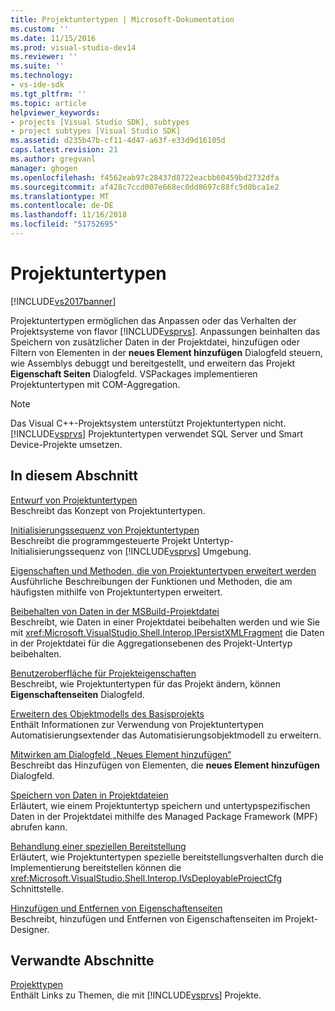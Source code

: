 ```yaml
---
title: Projektuntertypen | Microsoft-Dokumentation
ms.custom: ''
ms.date: 11/15/2016
ms.prod: visual-studio-dev14
ms.reviewer: ''
ms.suite: ''
ms.technology:
- vs-ide-sdk
ms.tgt_pltfrm: ''
ms.topic: article
helpviewer_keywords:
- projects [Visual Studio SDK], subtypes
- project subtypes [Visual Studio SDK]
ms.assetid: d235b47b-cf11-4d47-a63f-e33d9d16105d
caps.latest.revision: 21
ms.author: gregvanl
manager: ghogen
ms.openlocfilehash: f4562eab97c28437d8722eacbb60459bd2732dfa
ms.sourcegitcommit: af428c7ccd007e668ec0dd8697c88fc5d8bca1e2
ms.translationtype: MT
ms.contentlocale: de-DE
ms.lasthandoff: 11/16/2018
ms.locfileid: "51752695"
---
```

# <a name="project-subtypes"></a>Projektuntertypen
[!INCLUDE[vs2017banner](../../includes/vs2017banner.md)]

Projektuntertypen ermöglichen das Anpassen oder das Verhalten der Projektsysteme von flavor [!INCLUDE[vsprvs](../../includes/vsprvs-md.md)]. Anpassungen beinhalten das Speichern von zusätzlicher Daten in der Projektdatei, hinzufügen oder Filtern von Elementen in der **neues Element hinzufügen** Dialogfeld steuern, wie Assemblys debuggt und bereitgestellt, und erweitern das Projekt **Eigenschaft Seiten** Dialogfeld. VSPackages implementieren Projektuntertypen mit COM-Aggregation.  
  
> [!NOTE]
>  Das Visual C++-Projektsystem unterstützt Projektuntertypen nicht. [!INCLUDE[vsprvs](../../includes/vsprvs-md.md)] Projektuntertypen verwendet SQL Server und Smart Device-Projekte umsetzen.  
  
## <a name="in-this-section"></a>In diesem Abschnitt  
 [Entwurf von Projektuntertypen](../../extensibility/internals/project-subtypes-design.md)  
 Beschreibt das Konzept von Projektuntertypen.  
  
 [Initialisierungssequenz von Projektuntertypen](../../extensibility/internals/initialization-sequence-of-project-subtypes.md)  
 Beschreibt die programmgesteuerte Projekt Untertyp-Initialisierungssequenz von [!INCLUDE[vsprvs](../../includes/vsprvs-md.md)] Umgebung.  
  
 [Eigenschaften und Methoden, die von Projektuntertypen erweitert werden](../../extensibility/internals/properties-and-methods-extended-by-project-subtypes.md)  
 Ausführliche Beschreibungen der Funktionen und Methoden, die am häufigsten mithilfe von Projektuntertypen erweitert.  
  
 [Beibehalten von Daten in der MSBuild-Projektdatei](../../extensibility/internals/persisting-data-in-the-msbuild-project-file.md)  
 Beschreibt, wie Daten in einer Projektdatei beibehalten werden und wie Sie mit <xref:Microsoft.VisualStudio.Shell.Interop.IPersistXMLFragment> die Daten in der Projektdatei für die Aggregationsebenen des Projekt-Untertyp beibehalten.  
  
 [Benutzeroberfläche für Projekteigenschaften](../../extensibility/internals/project-property-user-interface.md)  
 Beschreibt, wie Projektuntertypen für das Projekt ändern, können **Eigenschaftenseiten** Dialogfeld.  
  
 [Erweitern des Objektmodells des Basisprojekts](../../extensibility/internals/extending-the-object-model-of-the-base-project.md)  
 Enthält Informationen zur Verwendung von Projektuntertypen Automatisierungsextender das Automatisierungsobjektmodell zu erweitern.  
  
 [Mitwirken am Dialogfeld „Neues Element hinzufügen“](../../extensibility/internals/contributing-to-the-add-new-item-dialog-box.md)  
 Beschreibt das Hinzufügen von Elementen, die **neues Element hinzufügen** Dialogfeld.  
  
 [Speichern von Daten in Projektdateien](../../extensibility/saving-data-in-project-files.md)  
 Erläutert, wie einem Projektuntertyp speichern und untertypspezifischen Daten in der Projektdatei mithilfe des Managed Package Framework (MPF) abrufen kann.  
  
 [Behandlung einer speziellen Bereitstellung](../../extensibility/internals/handling-specialized-deployment.md)  
 Erläutert, wie Projektuntertypen spezielle bereitstellungsverhalten durch die Implementierung bereitstellen können die <xref:Microsoft.VisualStudio.Shell.Interop.IVsDeployableProjectCfg> Schnittstelle.  
  
 [Hinzufügen und Entfernen von Eigenschaftenseiten](../../extensibility/adding-and-removing-property-pages.md)  
 Beschreibt, hinzufügen und Entfernen von Eigenschaftenseiten im Projekt-Designer.  
  
## <a name="related-sections"></a>Verwandte Abschnitte  
 [Projekttypen](../../extensibility/internals/project-types.md)  
 Enthält Links zu Themen, die mit [!INCLUDE[vsprvs](../../includes/vsprvs-md.md)] Projekte.

